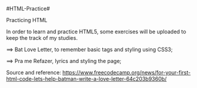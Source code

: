 #HTML-Practice#



Practicing HTML

In order to learn and practice HTML5, some exercises will be uploaded to keep the track of my studies.


==> Bat Love Letter, to remember basic tags and styling using CSS3; 

==> Pra me Refazer, lyrics and styling the page;  


Source and reference: 
https://www.freecodecamp.org/news/for-your-first-html-code-lets-help-batman-write-a-love-letter-64c203b9360b/

